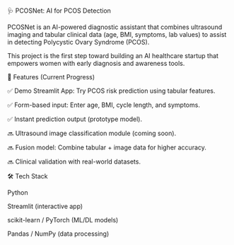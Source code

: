 🩺 PCOSNet: AI for PCOS Detection

PCOSNet is an AI-powered diagnostic assistant that combines ultrasound imaging and tabular clinical data (age, BMI, symptoms, lab values) to assist in detecting Polycystic Ovary Syndrome (PCOS).

This project is the first step toward building an AI healthcare startup that empowers women with early diagnosis and awareness tools.

🚀 Features (Current Progress)

✅ Demo Streamlit App: Try PCOS risk prediction using tabular features.

✅ Form-based input: Enter age, BMI, cycle length, and symptoms.

✅ Instant prediction output (prototype model).

🔜 Ultrasound image classification module (coming soon).

🔜 Fusion model: Combine tabular + image data for higher accuracy.

🔜 Clinical validation with real-world datasets.


🛠️ Tech Stack

Python

Streamlit (interactive app)

scikit-learn / PyTorch (ML/DL models)

Pandas / NumPy (data processing)
